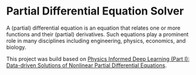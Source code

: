 # Partial Differential Equation Solver

A (partial) differential equation is an equation that relates one or more functions and their (partial) derivatives. Such equations play a prominent role in many disciplines including engineering, physics, economics, and biology.

This project was build based on [Physics Informed Deep Learning (Part I): Data-driven
Solutions of Nonlinear Partial Differential Equations](https://arxiv.org/pdf/1711.10561.pdf?fbclid=IwAR10P9WY7MjntNJ3uvgqzfv8dk4bp9k2nHZh4bWGCS5ODZWFWjmOLg8vgNo).
